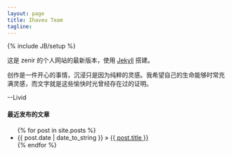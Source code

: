 ```yaml
---
layout: page
title: Ihaveu Team
tagline: 
---
```

{% include JB/setup %}
<p>这是 zenir 的个人网站的最新版本，使用 <a href="https://github.com/mojombo/jekyll">Jekyll</a> 搭建。</p>
<p>创作是一件开心的事情，沉浸只是因为纯粹的灵感。我希望自己的生命能够时常充满灵感，而文字就是这些愉快时光曾经存在过的证明。</p>
<p>                                                  --Livid</p>

<h4>最近发布的文章</h4>

<ul class="posts">
  {% for post in site.posts %}
    <li><span>{{ post.date | date_to_string }}</span> &raquo; <a href="{{ BASE_PATH }}{{ post.url }}">{{ post.title }}</a></li>
  {% endfor %}
</ul>

